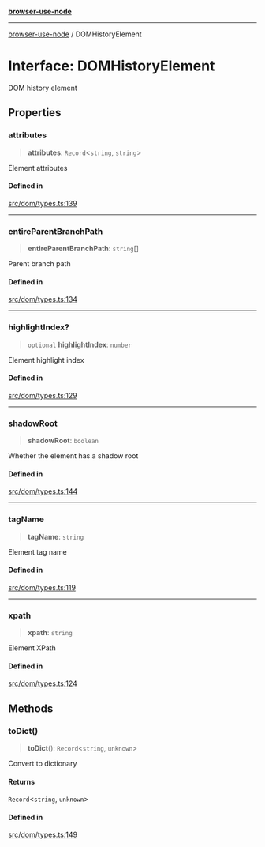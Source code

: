 [**browser-use-node**](../README.md)

***

[browser-use-node](../globals.md) / DOMHistoryElement

# Interface: DOMHistoryElement

DOM history element

## Properties

### attributes

> **attributes**: `Record`\<`string`, `string`\>

Element attributes

#### Defined in

[src/dom/types.ts:139](https://github.com/Dankovk/browser-use-js/blob/7aa31eb34b7bafb64e3abcce35e6168864b0fa74/src/dom/types.ts#L139)

***

### entireParentBranchPath

> **entireParentBranchPath**: `string`[]

Parent branch path

#### Defined in

[src/dom/types.ts:134](https://github.com/Dankovk/browser-use-js/blob/7aa31eb34b7bafb64e3abcce35e6168864b0fa74/src/dom/types.ts#L134)

***

### highlightIndex?

> `optional` **highlightIndex**: `number`

Element highlight index

#### Defined in

[src/dom/types.ts:129](https://github.com/Dankovk/browser-use-js/blob/7aa31eb34b7bafb64e3abcce35e6168864b0fa74/src/dom/types.ts#L129)

***

### shadowRoot

> **shadowRoot**: `boolean`

Whether the element has a shadow root

#### Defined in

[src/dom/types.ts:144](https://github.com/Dankovk/browser-use-js/blob/7aa31eb34b7bafb64e3abcce35e6168864b0fa74/src/dom/types.ts#L144)

***

### tagName

> **tagName**: `string`

Element tag name

#### Defined in

[src/dom/types.ts:119](https://github.com/Dankovk/browser-use-js/blob/7aa31eb34b7bafb64e3abcce35e6168864b0fa74/src/dom/types.ts#L119)

***

### xpath

> **xpath**: `string`

Element XPath

#### Defined in

[src/dom/types.ts:124](https://github.com/Dankovk/browser-use-js/blob/7aa31eb34b7bafb64e3abcce35e6168864b0fa74/src/dom/types.ts#L124)

## Methods

### toDict()

> **toDict**(): `Record`\<`string`, `unknown`\>

Convert to dictionary

#### Returns

`Record`\<`string`, `unknown`\>

#### Defined in

[src/dom/types.ts:149](https://github.com/Dankovk/browser-use-js/blob/7aa31eb34b7bafb64e3abcce35e6168864b0fa74/src/dom/types.ts#L149)
